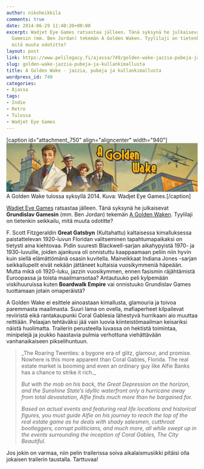 ```yaml
---
author: nikoheikkila
comments: true
date: 2014-06-29 11:40:20+00:00
excerpt: Wadjet Eye Games ratsastaa jälleen. Tänä syksynä he julkaisevat Grundislav
  Gamesin (mm. Ben Jordan) tekemän A Golden Waken. Tyylilaji on tietenkin seikkailu,
  mitä muuta odotitte?
layout: post
link: https://www.pelilegacy.fi/ajassa/749/golden-wake-jazzia-pubeja-ja-kullankimallusta
slug: golden-wake-jazzia-pubeja-ja-kullankimallusta
title: A Golden Wake - jazzia, pubeja ja kullankimallusta
wordpress_id: 749
categories:
- Ajassa
tags:
- Indie
- Retro
- Tulossa
- Wadjet Eye Games
---
```


[caption id="attachment_750" align="aligncenter" width="940"][![A Golden Wake](/uploads/2014/06/agoldenwake.png)](/uploads/2014/06/agoldenwake.png) A Golden Wake tulossa syksyllä 2014. Kuva: Wadjet Eye Games.[/caption]

[Wadjet Eye Games](http://www.pelilegacy.fi/tiedotteet/594/wadjet-eye-games-enemman-kuin-pikseleista-nakyy) ratsastaa jälleen. Tänä syksynä he julkaisevat **Grundislav Gamesin** (mm. Ben Jordan) tekemän [A Golden Waken](http://www.wadjeteyegames.com/games/golden-wake/). Tyylilaji on tietenkin seikkailu, mitä muuta odotitte?

F. Scott Fitzgeraldin **Great Gatsbyn** (Kultahattu) kaltaisessa kimalluksessa paistattelevan 1920-luvun Floridan valitseminen tapahtumapaikaksi on tietysti aina kiehtovaa. Pidin suuresti Blackwell-sarjan aikahypyistä 1970- ja 1930-luvuille, joiden ajankuva oli onnistuttu kaappaamaan peliin niin hyvin kuin siellä elämättömänä osasin kuvitella. Maineikkaat Indiana Jones -sarjan seikkailupelit eivät nekään jättäneet kultaisia vuosikymmeniä häpeään. Mutta mikä oli 1920-luku, jazzin vuosikymmen, ennen fasismin räjähtämistä Euroopassa ja toista maailmansotaa? Antautuuko peli kylpemään viskihuuruissa kuten **Boardwalk Empire** vai onnistuuko Grundislav Games tuottamaan jotain omaperäistä?

A Golden Wake ei esittele ainoastaan kimallusta, glamouria ja toivoa paremmasta maailmasta. Suuri lama on ovella, mafiaperheet kilpailevat reviiristä eikä rantakaupunki Coral Gablesia lähestyvä hurrikaani aio muuttaa reittiään. Pelaajan tehtäväksi jää vain luovia kiinteistömaailman keisariksi näistä huolimatta. Trailerin perusteella luvassa on hektistä toimintaa, minipelejä ja joukko haastavia pulmia verhottuna viehättävään vanhanaikaiseen pikselihuntuun.



<blockquote>_The Roaring Twenties: a bygone era of glitz, glamour, and promise. Nowhere is this more apparent than Coral Gables, Florida. The real estate market is booming and even an ordinary guy like Alfie Banks has a chance to strike it rich._

_But with the mob on his back, the Great Depression on the horizon, and the Sunshine State’s idyllic waterfront only a hurricane away from total devastation, Alfie finds much more than he bargained for._

_Based on actual events and featuring real life locations and historical figures, you must guide Alfie on his journey to reach the top of the real estate game as he deals with shady salesmen, cutthroat bootleggers, corrupt politicians, and much more, all while swept up in the events surrounding the inception of Coral Gables, The City Beautiful._</blockquote>



Jos jokin on varmaa, niin pelin trailerissa soiva aikalaismusiikki pitäisi olla jokaisen trailerin taustalla. Tarttuvaa!


